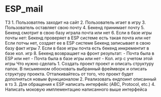 # ESP_mail
ТЗ 1. Пользоватлеь заходит на сайт 2. Пользователь игает в игру 3. Пользователь оставляет свою почту 4. Бекенд принимает почту 5. Бекенд смотрит в свою базу играла почта или нет 6. Если в базе игры почты нет: Бекенд проверяет в ESP системе есть такая почта или нет Если потчы нет, создает ее в ESP системе Бекенд записывает в свою базу факт игры 7. Если в базе игры почта есть бекенд инкрементит в базе кол. игр 8. Бекенд возвращает на фронт результат: - Почта была в ESP или нет - Почта была в базе игры или нет - Кол. игр с учетом этой игры Что нужно сделать 1. Создать проект проект и описать структуру папок. В письменном обосновать выбранный фреймворк и описать структуру проекта. Отталкивайтесь от того, что проект будет дополняться новым функционалом 2. Реализовать ендпоинт описанный в тз 3. Для обращения к ESP написать интерфейс (ABC, Protocol, etc.) 4. Написать моковую имплементацию написанного выше интерфейса
